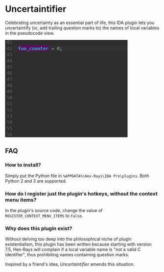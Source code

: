 # Uncertaintifier

Celebrating uncertainty as an essential part of life, this IDA plugin lets you uncertaintify (or, add trailing question marks to) the names of local variables in the pseudocode view.

![Demo](resources/demo.gif)

## FAQ

### How to install?

Simply put the Python file in `%APPDATA%\Hex-Rays\IDA Pro\plugins`. Both Python 2 and 3 are supported.

### How do I register just the plugin's hotkeys, without the context menu items?

In the plugin's source code, change the value of `REGISTER_CONTEXT_MENU_ITEMS` to `False`.

### Why does this plugin exist?

Without delving too deep into the philosophical niche of plugin existentialism, this plugin has been written because starting with version 7.5, Hex-Rays will complain if a local variable name is "not a valid C identifier", thus prohibiting names containing question marks.

Inspired by a friend's idea, _Uncertaintifier_ amends this situation.
